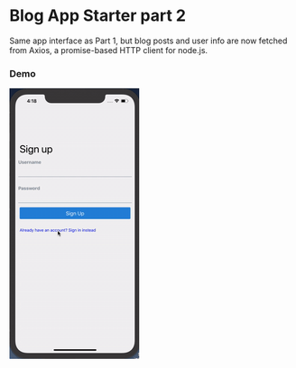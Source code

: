 # Blog App Starter part 2

Same app interface as Part 1, but blog posts and user info are now fetched from Axios, a promise-based HTTP client for node.js.

### Demo
<img src="https://github.com/rebeccacxy/react-native-curriculum/blob/main/blog-starter-part2/blog-app.gif"></img>
